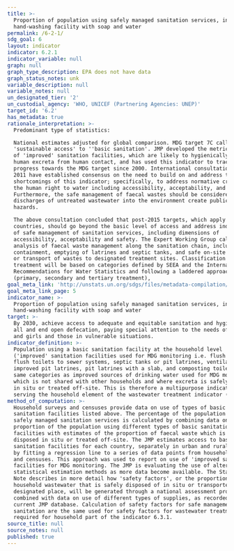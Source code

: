 ```yaml
---
title: >-
  Proportion of population using safely managed sanitation services, including a
  hand-washing facility with soap and water
permalink: /6-2-1/
sdg_goal: 6
layout: indicator
indicator: 6.2.1
indicator_variable: null
graph: null
graph_type_description: EPA does not have data
graph_status_notes: unk
variable_description: null
variable_notes: null
un_designated_tier: '2'
un_custodial_agency: 'WHO, UNICEF (Partnering Agencies: UNEP)'
target_id: '6.2'
has_metadata: true
rationale_interpretation: >-
  Predominant type of statistics:

  National estimates adjusted for global comparison. MDG target 7C called for
  'sustainable access' to ''basic sanitation'. JMP developed the metric of use
  of 'improved' sanitation facilities, which are likely to hygienically separate
  human excreta from human contact, and has used this indicator to track
  progress towards the MDG target since 2000. International consultations since
  2011 have established consensus on the need to build on and address the
  shortcomings of this indicator; specifically, to address normative criteria of
  the human right to water including accessibility, acceptability, and safety.
  Furthermore, the safe management of faecal wastes should be considered, as
  discharges of untreated wastewater into the environment create public health
  hazards. 

  The above consultation concluded that post-2015 targets, which apply to all
  countries, should go beyond the basic level of access and address indicators
  of safe management of sanitation services, including dimensions of
  accessibility, acceptability and safety. The Expert Working Group called for
  analysis of faecal waste management along the sanitation chain, including
  containment, emptying of latrines and septic tanks, and safe on-site disposal
  or transport of wastes to designated treatment sites. Classification of
  treatment will be based on categories defined by SEEA and the International
  Recommendations for Water Statistics and following a laddered approach
  (primary, secondary and tertiary treatment),
goal_meta_link: 'http://unstats.un.org/sdgs/files/metadata-compilation/Metadata-Goal-6.pdf'
goal_meta_link_page: 5
indicator_name: >-
  Proportion of population using safely managed sanitation services, including a
  hand-washing facility with soap and water
target: >-
  By 2030, achieve access to adequate and equitable sanitation and hygiene for
  all and end open defecation, paying special attention to the needs of women
  and girls and those in vulnerable situations.
indicator_definition: >-
  Population using a basic sanitation facility at the household level
  ('improved' sanitation facilities used for MDG monitoring i.e. flush or pour
  flush toilets to sewer systems, septic tanks or pit latrines, ventilated
  improved pit latrines, pit latrines with a slab, and composting toilets, the
  same categories as improved sources of drinking water used for MDG monitoring)
  which is not shared with other households and where excreta is safely disposed
  in situ or treated off-site. This is therefore a multipurpose indicator also
  serving the household element of the wastewater treatment indicator (6.3.1).
method_of_computation: >-
  Household surveys and censuses provide data on use of types of basic
  sanitation facilities listed above. The percentage of the population using
  safely managed sanitation services is calculated by combining data on the
  proportion of the population using different types of basic sanitation
  facilities with estimates of the proportion of faecal waste which is safely
  disposed in situ or treated off-site. The JMP estimates access to basic
  sanitation facilities for each country, separately in urban and rural areas,
  by fitting a regression line to a series of data points from household surveys
  and censuses. This approach was used to report on use of 'improved sanitation'
  facilities for MDG monitoring. The JMP is evaluating the use of alternative
  statistical estimation methods as more data become available. The Statistical
  Note describes in more detail how 'safety factors', or the proportion of
  household wastewater that is safely disposed of in situ or transported to a
  designated place, will be generated through a national assessment process, and
  combined with data on use of different types of supplies, as recorded in the
  current JMP database. Calculation of safety factors for safe management of
  sanitation are the same used for safety factors for wastewater treatment
  required for household part of the indicator 6.3.1.
source_title: null
source_notes: null
published: true
---
```

